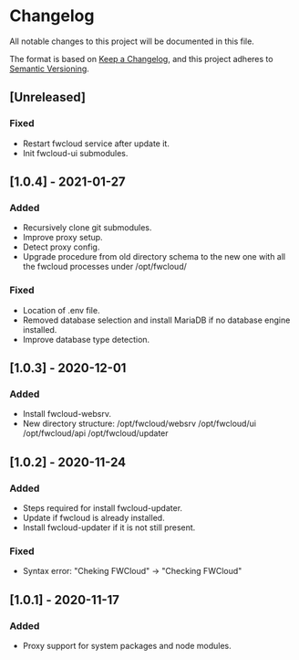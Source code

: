 # Changelog
All notable changes to this project will be documented in this file.

The format is based on [Keep a Changelog](https://keepachangelog.com/en/1.0.0/),
and this project adheres to [Semantic Versioning](https://semver.org/spec/v2.0.0.html).

## [Unreleased]
### Fixed
- Restart fwcloud service after update it.
- Init fwcloud-ui submodules.


## [1.0.4] - 2021-01-27
### Added
- Recursively clone git submodules.
- Improve proxy setup.
- Detect proxy config.
- Upgrade procedure from old directory schema to the new one with all the fwcloud processes under /opt/fwcloud/

### Fixed
- Location of .env file.
- Removed database selection and install MariaDB if no database engine installed. 
- Improve database type detection.


## [1.0.3] - 2020-12-01
### Added
- Install fwcloud-websrv.
- New directory structure:
    /opt/fwcloud/websrv
    /opt/fwcloud/ui
    /opt/fwcloud/api
    /opt/fwcloud/updater

## [1.0.2] - 2020-11-24
### Added
- Steps required for install fwcloud-updater.
- Update if fwcloud is already installed.
- Install fwcloud-updater if it is not still present.

### Fixed
- Syntax error: "Cheking FWCloud" -> "Checking FWCloud"

## [1.0.1] - 2020-11-17
### Added
- Proxy support for system packages and node modules.
